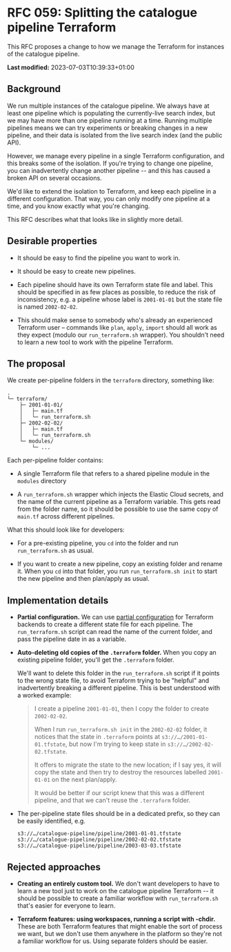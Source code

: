 # RFC 059: Splitting the catalogue pipeline Terraform

This RFC proposes a change to how we manage the Terraform for instances of the catalogue pipeline.

**Last modified:** 2023-07-03T10:39:33+01:00

## Background

We run multiple instances of the catalogue pipeline.
We always have at least one pipeline which is populating the currently-live search index, but we may have more than one pipeline running at a time.
Running multiple pipelines means we can try experiments or breaking changes in a new pipeline, and their data is isolated from the live search index (and the public API).

However, we manage every pipeline in a single Terraform configuration, and this breaks some of the isolation.
If you're trying to change one pipeline, you can inadvertently change another pipeline -- and this has caused a broken API on several occasions.

We'd like to extend the isolation to Terraform, and keep each pipeline in a different configuration.
That way, you can only modify one pipeline at a time, and you know exactly what you're changing.

This RFC describes what that looks like in slightly more detail.

## Desirable properties

*   It should be easy to find the pipeline you want to work in.

*   It should be easy to create new pipelines.

*   Each pipeline should have its own Terraform state file and label.
    This should be specified in as few places as possible, to reduce the risk of inconsistency, e.g. a pipeline whose label is `2001-01-01` but the state file is named `2002-02-02`.

*   This should make sense to somebody who's already an experienced Terraform user – commands like `plan`, `apply`, `import` should all work as they expect (modulo our `run_terraform.sh` wrapper).
    You shouldn't need to learn a new tool to work with the pipeline Terraform.

## The proposal

We create per-pipeline folders in the `terraform` directory, something like:

```
.
└─ terraform/
    ├─ 2001-01-01/
    │   ├─ main.tf
    │   └─ run_terraform.sh
    ├─ 2002-02-02/
    │   ├─ main.tf
    │   └─ run_terraform.sh
    └─ modules/
        └─ ...
```

Each per-pipeline folder contains:

*   A single Terraform file that refers to a shared pipeline module in the `modules` directory

*   A `run_terraform.sh` wrapper which injects the Elastic Cloud secrets, and the name of the current pipeline as a Terraform variable.
    This gets read from the folder name, so it should be possible to use the same copy of `main.tf` across different pipelines.

What this should look like for developers:

*   For a pre-existing pipeline, you `cd` into the folder and run `run_terraform.sh` as usual.

*   If you want to create a new pipeline, copy an existing folder and rename it.
    When you `cd` into that folder, you run `run_terraform.sh init` to start the new pipeline and then plan/apply as usual.

## Implementation details

*   **Partial configuration.**
    We can use [partial configuration] for Terraform backends to create a different state file for each pipeline.
    The `run_terraform.sh` script can read the name of the current folder, and pass the pipeline date in as a variable.

*   **Auto-deleting old copies of the `.terraform` folder.**
    When you copy an existing pipeline folder, you'll get the `.terraform` folder.

    We'll want to delete this folder in the `run_terraform.sh` script if it points to the wrong state file, to avoid Terraform trying to be "helpful" and inadvertently breaking a different pipeline.
    This is best understood with a worked example:

    > I create a pipeline `2001-01-01`, then I copy the folder to create `2002-02-02`.
    >
    > When I run `run_terraform.sh init` in the `2002-02-02` folder, it notices that the state in `.terraform` points at `s3://…/2001-01-01.tfstate`, but now I'm trying to keep state in `s3://…/2002-02-02.tfstate`.
    >
    > It offers to migrate the state to the new location; if I say yes, it will copy the state and then try to destroy the resources labelled `2001-01-01` on the next plan/apply.
    >
    > It would be better if our script knew that this was a different pipeline, and that we can't reuse the `.terraform` folder.

*   The per-pipeline state files should be in a dedicated prefix, so they can be easily identified, e.g.

    ```
    s3://…/catalogue-pipeline/pipeline/2001-01-01.tfstate
    s3://…/catalogue-pipeline/pipeline/2002-02-02.tfstate
    s3://…/catalogue-pipeline/pipeline/2003-03-03.tfstate
    ```

[partial configuration]: https://developer.hashicorp.com/terraform/language/settings/backends/configuration#partial-configuration

## Rejected approaches

*   **Creating an entirely custom tool.**
    We don't want developers to have to learn a new tool just to work on the catalogue pipeline Terraform -- it should be possible to create a familiar workflow with `run_terraform.sh` that's easier for everyone to learn.

*   **Terraform features: using workspaces, running a script with -chdir.**
    These are both Terraform features that might enable the sort of process we want, but we don't use them anywhere in the platform so they're not a familiar workflow for us.
    Using separate folders should be easier.

